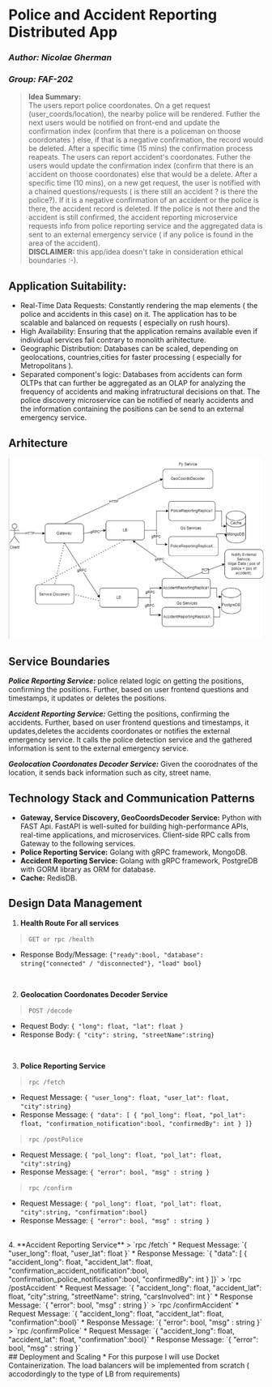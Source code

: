 # Police and Accident Reporting Distributed  App
### _Author: Nicolae Gherman_ 
### _Group: FAF-202_  

> **Idea Summary:** <br>
> The users report police coordonates. On a get request (user_coords/location), the nearby police will be rendered.  Futher the next  users  would be notified on front-end and update the confirmation index (confirm that there is a policeman on thoose coordonates ) else, if that is a negative confirmation, the record  would be  deleted. After a specific time (15 mins) the confirmation process reapeats.
>The users can report accident's coordonates. Futher the users would update the confirmation index (confirm that there is an accident on thoose coordonates) else that would be a delete.  After a specific time (10 mins), on a new get request, the user is notified with a chained questions/requests ( is there still an accident ? is there the police?). If  it is a negative confirmation of an accident or the police is there, the accident record is  deleted. If the police is not there and the accident is still confirmed, the accident reporting microservice requests info from  police reporting service and the aggregated data is sent to an external emergency service ( if any police is found in the area of the accident). <br>
> **DISCLAIMER:** this app/idea doesn't take in consideration ethical boundaries :-).

## Application Suitability:
- Real-Time Data Requests: Constantly rendering the map elements ( the police and accidents in this case) on it. The application has to be scalable and balanced on requests ( especially on rush hours).
- High Availability:  Ensuring that the application remains available even if individual services fail contrary to monolith arihitecture.  
- Geographic Distribution:  Databases can be scaled,  depending on geolocations, countries,cities for faster processing ( especially for Metropolitans ).
- Separated component's logic: Databases from accidents can form OLTPs that can further be aggregated as an OLAP for analyzing the frequency of accidents and making infratructural decisions on that. The police discovery microservice can be notified of nearly accidents and the  information containing the positions can be send to an external emergency service.


## Arhitecture 
![Screenshot](report-media/arhitecture.png)


## Service Boundaries

***Police Reporting Service:*** police related logic on getting the positions, confirming the positions. Further, based on user frontend questions and timestamps, it updates or deletes the positions.  

***Accident Reporting Service:*** Getting the positions, confirming the accidents. Further, based on user frontend questions and timestamps, it updates,deletes the accidents coordonates or notifies the external emergency service. It calls the police detection service and the gathered information is sent to the external emergency service. 

***Geolocation Coordonates Decoder Service:*** Given the coorodnates of the location, it sends back information such as city, street name.

##  Technology Stack and Communication Patterns 

- **Gateway, Service Discovery, GeoCoordsDecoder Service:** Python with FAST Api.  FastAPI is well-suited for building high-performance APIs, real-time applications, and microservices. Client-side RPC calls from Gateway to the following services.
- **Police  Reporting Service:** Golang with gRPC framework, MongoDB. 
- **Accident Reporting Service:** Golang with gRPC framework, PostgreDB with GORM library as ORM for database.
- **Cache:** RedisDB.

## Design Data Management

1. **Health Route For all services**  
  > `GET or rpc /health`
  * Response Body/Message: `{"ready":bool, "database": string{"connected" / "disconnected"}, "load" bool}`  

  <br>

2. **Geolocation Coordonates Decoder Service** 

  > `POST /decode`
   * Request Body: `{ "long": float, "lat": float }`
   * Response Body: `{ "city": string, "streetName":string}` 
  
  <br>

3. **Police Reporting Service** 
  > `rpc /fetch`  
   * Request Message: `{ "user_long": float, "user_lat": float, "city":string}`
   * Response Message: `{ "data": [ { "pol_long": float, "pol_lat": float, "confirmation_notification":bool, "confirmedBy": int } ]}` 
  > `rpc /postPolice` 
   * Request Message: `{ "pol_long": float, "pol_lat": float, "city":string}`
   * Response Message: `{ "error": bool, "msg" : string }`  
  > `rpc /confirm` 
   * Request Message: `{ "pol_long": float, "pol_lat": float, "city":string, "confirmation":bool}`
   * Response Message: `{ "error": bool, "msg" : string }` 
  
  <br>
4. **Accident Reporting Service**  
  > `rpc /fetch`  
   * Request Message: `{ "user_long": float, "user_lat": float }`
   * Response Message: `{ "data": [ { "accident_long": float, 
             "accident_lat": float, 
              "confirmation_accident_notification":bool, 
            "confirmation_police_notification":bool, 
               "confirmedBy": int } ]}`
  > `rpc /postAccident` 
   * Request Message: `{ "accident_long": float, "accident_lat": float, "city":string, "streetName": string, "carsInvolved": int  }`
   * Response Message: `{ "error": bool, "msg" : string }`  
  > `rpc /confirmAccident` 
   * Request Message: `{ "accident_long": float, "accident_lat": float, "confirmation":bool}`
   * Response Message: `{ "error": bool, "msg" : string }`  
  > `rpc /confirmPolice` 
   * Request Message: `{ "accident_long": float, "accident_lat": float, "confirmation":bool}`
   * Response Message: `{ "error": bool, "msg" : string }`  
  
  <br>
## Deployment and Scaling 
* For this purpose I will use Docket Containerization. The load balancers will be implemented from scratch ( accodordingly to the type of LB from requirements)